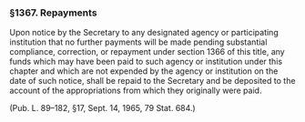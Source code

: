 ### §1367. Repayments ###

Upon notice by the Secretary to any designated agency or participating institution that no further payments will be made pending substantial compliance, correction, or repayment under section 1366 of this title, any funds which may have been paid to such agency or institution under this chapter and which are not expended by the agency or institution on the date of such notice, shall be repaid to the Secretary and be deposited to the account of the appropriations from which they originally were paid.

(Pub. L. 89–182, §17, Sept. 14, 1965, 79 Stat. 684.)